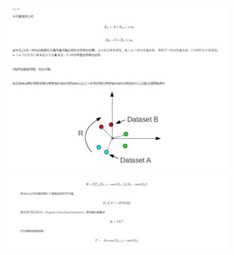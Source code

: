 ![image-20221110161109266](assets/image-20221110161109266.png)

![image-20221110161123929](assets/image-20221110161123929.png)